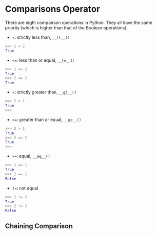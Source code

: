 # Comparisons Operator

There are eight compairson operations in Python. They all have the same priority (which is higher than that of the Boolean operations).

- `<`: strictly less than, `__lt__()`

```python
>>> 1 < 2
True
```

- `<=`: less than or equal, `__le__()`

```python
>>> 1 <= 2
True
>>> 2 <= 2
True
```

- `>`: strictly greater than, `__gt__()`

```python
>>> 2 > 1
True
>>>
``` 

- `>=`: greater than or equal, `__ge__()`

```python
>>> 2 > 1
True
>>> 2 >= 2
True
>>> 
```

- `==`: equal, `__eq__()`

```python
>>> 1 == 1
True
>>> 2 == 1
False
```

- `!=`: not equal

```python
>>> 1 != 2
True
>>> 2 != 2
False
```

## Chaining Comparison